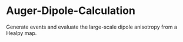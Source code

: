 # Auger-Dipole-Calculation
Generate events and evaluate the large-scale dipole anisotropy from a Healpy map.
